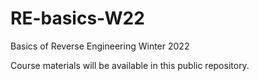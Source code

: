 # RE-basics-W22
Basics of Reverse Engineering Winter 2022

Course materials will be available in this public repository.

